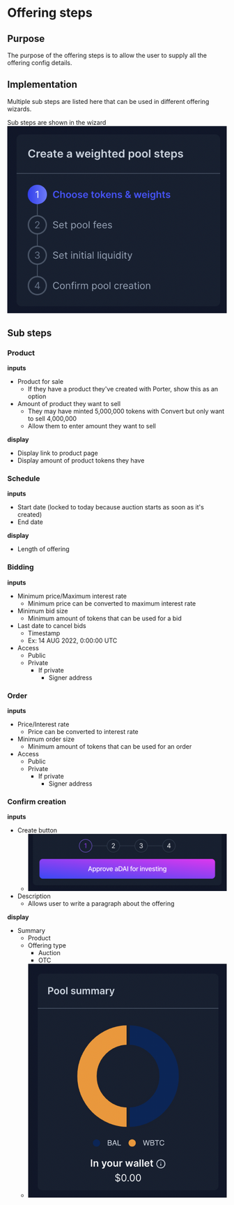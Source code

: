 # Offering steps

## Purpose

The purpose of the offering steps is to allow the user to supply all the offering config details.

## Implementation

Multiple sub steps are listed here that can be used in different offering wizards.

Sub steps are shown in the wizard
![](../../../assets/balancer/wizard_steps.png)

## Sub steps

### Product

**inputs**

- Product for sale
  - If they have a product they've created with Porter, show this as an option
- Amount of product they want to sell
  - They may have minted 5,000,000 tokens with Convert but only want to sell 4,000,000
  - Allow them to enter amount they want to sell

**display**

- Display link to product page
- Display amount of product tokens they have

### Schedule

**inputs**

- Start date (locked to today because auction starts as soon as it's created)
- End date

**display**

- Length of offering

### Bidding

**inputs**

- Minimum price/Maximum interest rate
  - Minimum price can be converted to maximum interest rate
- Minimum bid size
  - Minimum amount of tokens that can be used for a bid
- Last date to cancel bids
  - Timestamp
  - Ex: 14 AUG 2022, 0:00:00 UTC
- Access
  - Public
  - Private
    - If private
      - Signer address

### Order

**inputs**

- Price/Interest rate
  - Price can be converted to interest rate
- Minimum order size
  - Minimum amount of tokens that can be used for an order
- Access
  - Public
  - Private
    - If private
      - Signer address

### Confirm creation

**inputs**

- Create button
  - ![](../../../assets/balancer/approve_steps.png)
- Description
  - Allows user to write a paragraph about the offering

**display**

- Summary
  - Product
  - Offering type
    - Auction
    - OTC
  - ![](../../../assets/balancer/pool_summary.png)
